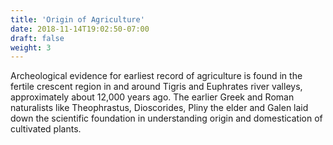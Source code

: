 ```yaml
---
title: 'Origin of Agriculture'
date: 2018-11-14T19:02:50-07:00
draft: false
weight: 3
---
```

Archeological evidence for earliest record of agriculture is found in the fertile crescent region in and around Tigris and Euphrates river valleys, approximately about 12,000 years ago. The earlier Greek and Roman naturalists like Theophrastus, Dioscorides, Pliny the elder and Galen laid down the scientific foundation in understanding origin and domestication of cultivated plants.